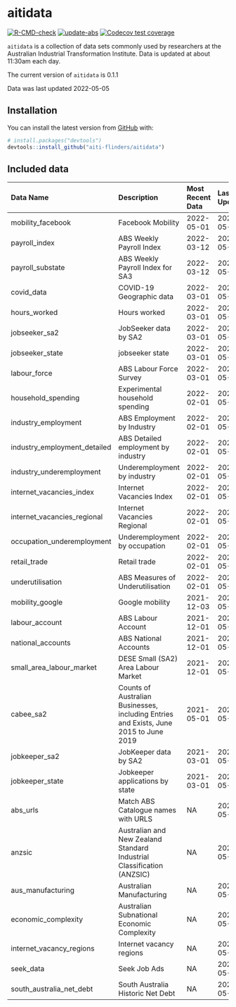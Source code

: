 
<!-- README.md is generated from README.Rmd. Please edit that file -->

# aitidata

<!-- badges: start -->

[![R-CMD-check](https://github.com/aiti-flinders/aitidata/actions/workflows/R-CMD-check.yaml/badge.svg?branch=data_prep)](https://github.com/aiti-flinders/aitidata/actions/workflows/R-CMD-check.yaml)
[![update-abs](https://github.com/aiti-flinders/aitidata/workflows/update-abs/badge.svg)](https://github.com/aiti-flinders/aitidata/actions)
[![Codecov test
coverage](https://codecov.io/gh/aiti-flinders/aitidata/branch/master/graph/badge.svg)](https://app.codecov.io/gh/aiti-flinders/aitidata?branch=master)
<!-- badges: end -->

`aitidata` is a collection of data sets commonly used by researchers at
the Australian Industrial Transformation Institute. Data is updated at
about 11:30am each day.

The current version of `aitidata` is 0.1.1

Data was last updated 2022-05-05

## Installation

You can install the latest version from [GitHub](https://github.com/)
with:

``` r
# install.packages("devtools")
devtools::install_github("aiti-flinders/aitidata")
```

## Included data

| Data Name                      | Description                                                                           | Most Recent Data | Last Updated |
| :----------------------------- | :------------------------------------------------------------------------------------ | :--------------- | :----------- |
| mobility\_facebook             | Facebook Mobility                                                                     | 2022-05-01       | 2022-05-05   |
| payroll\_index                 | ABS Weekly Payroll Index                                                              | 2022-03-12       | 2022-05-05   |
| payroll\_substate              | ABS Weekly Payroll Index for SA3                                                      | 2022-03-12       | 2022-05-05   |
| covid\_data                    | COVID-19 Geographic data                                                              | 2022-03-01       | 2022-05-05   |
| hours\_worked                  | Hours worked                                                                          | 2022-03-01       | 2022-05-05   |
| jobseeker\_sa2                 | JobSeeker data by SA2                                                                 | 2022-03-01       | 2022-05-05   |
| jobseeker\_state               | jobseeker state                                                                       | 2022-03-01       | 2022-05-05   |
| labour\_force                  | ABS Labour Force Survey                                                               | 2022-03-01       | 2022-05-05   |
| household\_spending            | Experimental household spending                                                       | 2022-02-01       | 2022-05-05   |
| industry\_employment           | ABS Employment by Industry                                                            | 2022-02-01       | 2022-05-05   |
| industry\_employment\_detailed | ABS Detailed employment by industry                                                   | 2022-02-01       | 2022-05-05   |
| industry\_underemployment      | Underemployment by industry                                                           | 2022-02-01       | 2022-05-05   |
| internet\_vacancies\_index     | Internet Vacancies Index                                                              | 2022-02-01       | 2022-05-05   |
| internet\_vacancies\_regional  | Internet Vacancies Regional                                                           | 2022-02-01       | 2022-05-05   |
| occupation\_underemployment    | Underemployment by occupation                                                         | 2022-02-01       | 2022-05-05   |
| retail\_trade                  | Retail trade                                                                          | 2022-02-01       | 2022-05-05   |
| underutilisation               | ABS Measures of Underutilisation                                                      | 2022-02-01       | 2022-05-05   |
| mobility\_google               | Google mobility                                                                       | 2021-12-03       | 2022-05-05   |
| labour\_account                | ABS Labour Account                                                                    | 2021-12-01       | 2022-05-05   |
| national\_accounts             | ABS National Accounts                                                                 | 2021-12-01       | 2022-05-05   |
| small\_area\_labour\_market    | DESE Small (SA2) Area Labour Market                                                   | 2021-12-01       | 2022-05-05   |
| cabee\_sa2                     | Counts of Australian Businesses, including Entries and Exists, June 2015 to June 2019 | 2021-05-01       | 2022-05-05   |
| jobkeeper\_sa2                 | JobKeeper data by SA2                                                                 | 2021-03-01       | 2022-05-05   |
| jobkeeper\_state               | Jobkeeper applications by state                                                       | 2021-03-01       | 2022-05-05   |
| abs\_urls                      | Match ABS Catalogue names with URLS                                                   | NA               | 2022-05-05   |
| anzsic                         | Australian and New Zealand Standard Industrial Classification (ANZSIC)                | NA               | 2022-05-05   |
| aus\_manufacturing             | Australian Manufacturing                                                              | NA               | 2022-05-05   |
| economic\_complexity           | Australian Subnational Economic Complexity                                            | NA               | 2022-05-05   |
| internet\_vacancy\_regions     | Internet vacancy regions                                                              | NA               | 2022-05-05   |
| seek\_data                     | Seek Job Ads                                                                          | NA               | 2022-05-05   |
| south\_australia\_net\_debt    | South Australia Historic Net Debt                                                     | NA               | 2022-05-05   |
